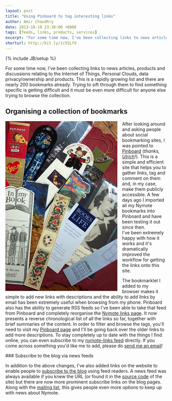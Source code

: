 ```yaml
---
layout: post
title: "Using Pinboard to tag interesting links"
author: Amir Chaudhry
date: 2013-10-10 23:30:00 +0000
tags: [feeds, links, products, services]
excerpt: "For some time now, I've been collecting links to news articles, products and discussions relating to the Internet of Things, Personal Clouds, data privacy/ownership and products.  This is a rapidly growing list and there are nearly 200 bookmarks already.  Trying to sift through them to find something specific is getting difficult and it must be even more difficult for anyone else trying to browse the collection."
shorturl: http://bit.ly/1c5SLfd
---
```

{% include JB/setup %}

For some time now, I've been collecting links to news articles, products and 
discussions relating to the Internet of Things, Personal Clouds, data 
privacy/ownership and products.  This is a rapidly growing list and there 
are nearly 200 bookmarks already.  Trying to sift through them to find 
something specific is getting difficult and it must be even more difficult 
for anyone else trying to browse the collection.

## Organising a collection of bookmarks

<a href="http://www.flickr.com/photos/abirdie/355066859"><img style="float:left; margin-right: 15px;" src="/images/bookmarks.jpg"></a>
After looking around and asking people about social bookmarking sites, I was 
pointed to [Pinboard][] (*thanks, [Ulrich][]!*). This is a simple and 
efficient site that helps you to gather links, tag and comment on them and, 
in my case, make them publicly accessible.  A few days ago I imported all my 
Nymote bookmarks into Pinboard and have been testing it out since then.  
I've been extremely happy with how it works and it's dramatically improved 
the workflow for getting the links onto this site.  

The bookmarklet I added to my browser makes it simple to add new links with 
descriptions and the ability to add links by email has been extremely useful 
when browsing from my phone.  Pinboard also has the ability to generate RSS 
feeds so I've been able to take that feed from Pinboard and completely 
reorganise the [Nymote links page][links].  It now presents a reverse 
chronological list of all the links so far, together with brief summaries of 
the content.  In order to filter and browse the tags, you'll need to visit 
my [Pinboard page][nymote-pinboard] and I'll be going back over the older 
links to add more descriptions.  To stay completely up to date with the 
things I find online, you can even subscribe to my 
[nymote-links feed][links-feed] directly.  If you come across something 
you'd like me to add, please do [send me an email][amir-email]!

<div class="services-box">
    <a href="http://nymote.org/atom.xml"><div style="float: right; margin-left: 20px;" class="icon">
        <span class="icon-rss"></span>
    </div></a>
</div>
### Subscribe to the blog via news feeds

In addition to the above changes, I've also added links on the website to 
enable people to [subscribe to the blog][atom-feed] using feed readers.  A 
news feed was always available if you knew the URL (or found it in the 
[source code][site-repo] of the site) but there are now more prominent 
subscribe links on the blog pages. Along with the [mailing list][], this 
gives people even more options to keep up with news about Nymote.


[links]: \links
[Ulrich]: http://www.theodi.org/people/ulrich-atz
[Pinboard]: https://pinboard.in
[nymote-pinboard]: https://pinboard.in/u:amirmc/t:nymote/
[links-feed]: http://feeds.pinboard.in/rss/u:amirmc/t:nymote/
[amir-email]: mailto:amir@nymote.com?subject=New%20link%20to%add!
[atom-feed]: http://nymote.org/atom.xml
[site-repo]: https://github.com/nymote/nymote.github.io
[mailing list]: http://eepurl.com/mXYb1
